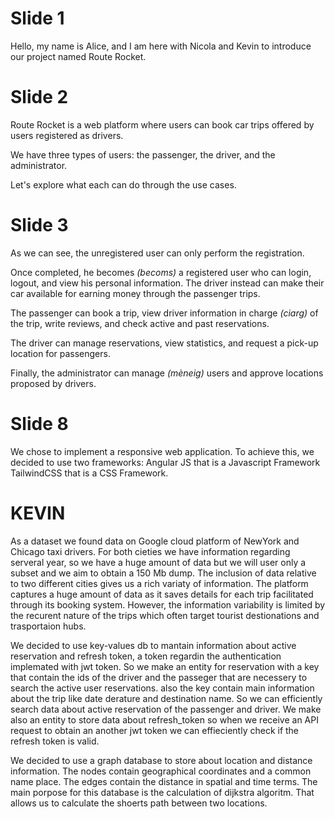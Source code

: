 # Slide 1

Hello, my name is Alice, and I am here with Nicola and Kevin to introduce our project named Route Rocket.

# Slide 2

Route Rocket is a web platform where users can book car trips offered by users registered as drivers.

We have three types of users: the passenger, the driver, and the administrator.

Let's explore what each can do through the use cases. 

# Slide 3

As we can see, the unregistered user can only perform the registration. 

Once completed, he becomes  *(becoms)* a registered user who can login, logout, and view his personal information. The driver instead can make their car available for earning money through the passenger trips.

The passenger can book a trip, view driver information in charge *(ciarg)* of the trip, write reviews, and check active and past reservations.

The driver can manage reservations, view statistics, and request a pick-up location for passengers.

Finally, the administrator can manage *(mèneig)* users and approve locations proposed by drivers.

# Slide 8

We chose to implement a responsive web application. To achieve this, we decided to use two frameworks: Angular JS that is a Javascript Framework TailwindCSS that is a CSS Framework. 


# KEVIN

As a dataset we found data on Google cloud platform of NewYork and Chicago taxi drivers. For both cieties we have information regarding serveral year, so we have a huge amount of data but we will user only a subset and we aim to obtain a 150 Mb dump.
The inclusion of data relative to two different cities gives us a rich variaty of information. The platform captures a huge amount of data as it saves details for each trip facilitated through its booking system. However, the information variability is limited by the recurent nature of the trips which often target tourist destionations and trasportaion hubs.

We decided to use key-values db to mantain information about active reservation and refresh token, a token regardin the authentication implemated with jwt token.
So we make an entity for reservation with a key that contain the ids of the driver and the passeger that are necessery to search the active user reservations. also the key contain main information about the trip like date derature and destination name. So we can efficiently search data about active reservation of the passenger and driver.
We make also an entity to store data about refresh_token so when we receive an API request to obtain an another jwt token we can effieciently check if the refresh token is valid.

We decided to use a graph database to store about location and distance information. The nodes contain geographical coordinates and a common name place. The edges contain the distance in spatial and time terms.
The main porpose for this database is the calculation of dijkstra algoritm. That allows us to calculate the shoerts path between two locations.